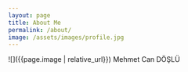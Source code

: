 ```yaml
---
layout: page
title: About Me
permalink: /about/
image: /assets/images/profile.jpg
---
```


![]({{page.image | relative_url}})
Mehmet Can DÖŞLÜ

